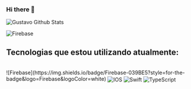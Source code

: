 ### Hi there 👋

<!--
**GustavoOliveira133/GustavoOliveira133** is a ✨ _special_ ✨ repository because its `README.md` (this file) appears on your GitHub profile.

Here are some ideas to get you started:

- 🔭 I’m currently working on ...
- 🌱 I’m currently learning ...
- 👯 I’m looking to collaborate on ...
- 🤔 I’m looking for help with ...
- 💬 Ask me about ...
- 📫 How to reach me: ...
- 😄 Pronouns: ...
- ⚡ Fun fact: ...
-->

![Gustavo Github Stats](https://github-readme-stats.vercel.app/api?username=GustavoOliveira133)

![Firebase](https://img.shields.io/badge/Firebase-039BE5?style=for-the-badge&logo=Firebase&logoColor=white)

## Tecnologias que estou utilizando atualmente:
<div style = "display: inline_block"><br/>
  ![Firebase](https://img.shields.io/badge/Firebase-039BE5?style=for-the-badge&logo=Firebase&logoColor=white)
  <img align="center" alt="IOS" src="https://img.shields.io/badge/iOS-000000?style=for-the-badge&logo=ios&logoColor=white"/>
  <img align="center" alt="Swift" src="https://img.shields.io/badge/Swift-FA7343?style=for-the-badge&logo=swift&logoColor=white"/>
  <img align="center" alt="TypeScript" src="https://img.shields.io/badge/TypeScript-007ACC?style=for-the-badge&logo=typescript&logoColor=white"/>
</div>
